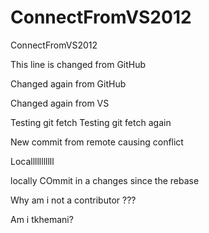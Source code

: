 ConnectFromVS2012
=================

ConnectFromVS2012

This line is changed from GitHub

Changed again from GitHub

Changed again from VS

Testing git fetch
Testing git fetch again

New commit from remote causing conflict


Localllllllllll

locally
COmmit in a
changes since the rebase

Why am i not a contributor ???

Am i tkhemani?